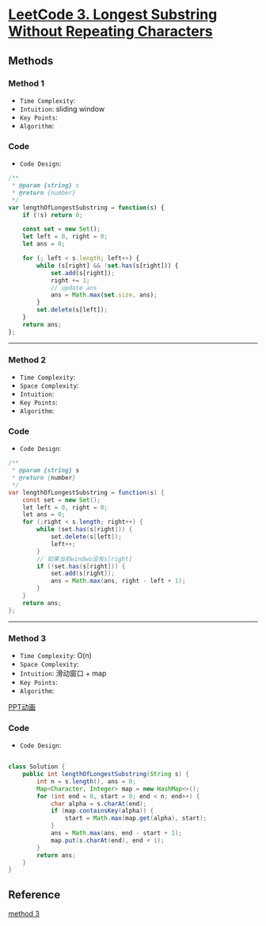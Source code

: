 # [LeetCode 3. Longest Substring Without Repeating Characters](https://leetcode-cn.com/problems/longest-substring-without-repeating-characters/)

## Methods

### Method 1

* `Time Complexity`:
* `Intuition`: sliding window
* `Key Points`:
* `Algorithm`:

### Code

* `Code Design`:

```javascript
/**
 * @param {string} s
 * @return {number}
 */
var lengthOfLongestSubstring = function(s) {
    if (!s) return 0;

    const set = new Set();
    let left = 0, right = 0;
    let ans = 0;

    for (; left < s.length; left++) {
        while (s[right] && !set.has(s[right])) {
            set.add(s[right]);
            right += 1;
            // update ans
            ans = Math.max(set.size, ans);
        }
        set.delete(s[left]);
    }
    return ans;
};

```

----------------------

### Method 2

* `Time Complexity`:
* `Space Complexity`:
* `Intuition`:
* `Key Points`:
* `Algorithm`:

### Code

* `Code Design`:

```java
/**
 * @param {string} s
 * @return {number}
 */
var lengthOfLongestSubstring = function(s) {
    const set = new Set();
    let left = 0, right = 0;
    let ans = 0;
    for (;right < s.length; right++) {
        while (set.has(s[right])) {
            set.delete(s[left]);
            left++;
        }
        // 如果当前windwo没有s[right]
        if (!set.has(s[right])) {
            set.add(s[right]);
            ans = Math.max(ans, right - left + 1);
        }
    }
    return ans;
};

```

----------------------

### Method 3

* `Time Complexity`: O(n)
* `Space Complexity`:
* `Intuition`: 滑动窗口 + map
* `Key Points`:
* `Algorithm`:

[PPT动画](https://leetcode-cn.com/problems/longest-substring-without-repeating-characters/solution/hua-jie-suan-fa-3-wu-zhong-fu-zi-fu-de-zui-chang-z/)

### Code

* `Code Design`:

```java

class Solution {
    public int lengthOfLongestSubstring(String s) {
        int n = s.length(), ans = 0;
        Map<Character, Integer> map = new HashMap<>();
        for (int end = 0, start = 0; end < n; end++) {
            char alpha = s.charAt(end);
            if (map.containsKey(alpha)) {
                start = Math.max(map.get(alpha), start);
            }
            ans = Math.max(ans, end - start + 1);
            map.put(s.charAt(end), end + 1);
        }
        return ans;
    }
}

```

## Reference

[method 3](https://leetcode-cn.com/problems/longest-substring-without-repeating-characters/solution/hua-jie-suan-fa-3-wu-zhong-fu-zi-fu-de-zui-chang-z/)
